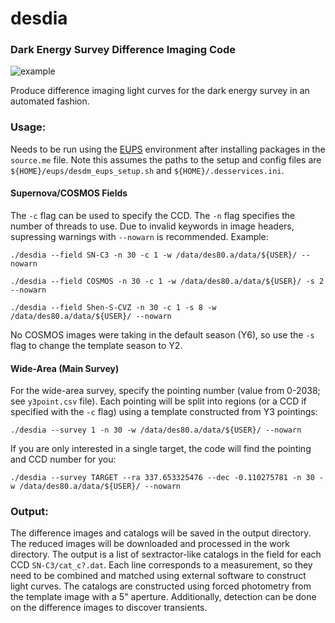 # desdia
### Dark Energy Survey Difference Imaging Code

![example](https://user-images.githubusercontent.com/13906989/85915997-e4c08b00-b811-11ea-8093-5f2df0d15962.png)

Produce difference imaging light curves for the dark energy survey in an automated fashion.

### Usage:

Needs to be run using the [EUPS](https://opensource.ncsa.illinois.edu/confluence/display/DESDM/The+Impatient%27s+Guide+to+DESDM+EUPS+installation) environment after installing packages in the `source.me` file. Note this assumes the paths to the setup and config files are `${HOME}/eups/desdm_eups_setup.sh` and `${HOME}/.desservices.ini`.


#### Supernova/COSMOS Fields

The `-c` flag can be used to specify the CCD. The `-n` flag specifies the number of threads to use. Due to invalid keywords in image headers, supressing warnings with `--nowarn` is recommended. Example:

`./desdia --field SN-C3 -n 30 -c 1 -w /data/des80.a/data/${USER}/ --nowarn`

`./desdia --field COSMOS -n 30 -c 1 -w /data/des80.a/data/${USER}/ -s 2 --nowarn`

`./desdia --field Shen-S-CVZ -n 30 -c 1 -s 8 -w /data/des80.a/data/${USER}/ --nowarn`

No COSMOS images were taking in the default season (Y6), so use the `-s` flag to change the template season to Y2.


#### Wide-Area (Main Survey)

For the wide-area survey, specify the pointing number (value from 0-2038; see `y3point.csv` file). Each pointing will be split into regions (or a CCD if specified with the `-c` flag) using a template constructed from Y3 pointings:

`./desdia --survey 1 -n 30 -w /data/des80.a/data/${USER}/ --nowarn`

If you are only interested in a single target, the code will find the pointing and CCD number for you:

`./desdia --survey TARGET --ra 337.653325476 --dec -0.110275781 -n 30 -w /data/des80.a/data/${USER}/ --nowarn`

### Output:

The difference images and catalogs will be saved in the output directory. The reduced images will be downloaded and processed in the work directory. The output is a list of sextractor-like catalogs in the field for each CCD `SN-C3/cat_c?.dat`. Each line corresponds to a measurement, so they need to be combined and matched using external software to construct light curves. The catalogs are constructed using forced photometry from the template image with a 5" aperture. Additionally, detection can be done on the difference images to discover transients.
